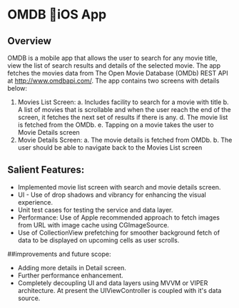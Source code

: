 # OMDB 􏰀iOS App


## Overview

 OMDB is a mobile app that allows the user to search for any movie title, view the list of search results and details of the selected movie. The app fetches the movies data from The Open Movie Database (OMDb) REST API at http://www.omdbapi.com/.  The app contains two screens with details below:
 
1. Movies List Screen:
a. Includes facility to search for a movie with title
b. A list of movies that is scrollable and when the user reach the end of the screen, it 
fetches the next set of results if there is any.
d. The movie list is fetched from the OMDb. 
e. Tapping on a movie takes the user to Movie Details screen
2. Movie Details Screen:
a. The movie details is fetched from OMDb.
b. The user should be able to navigate back to the Movies List screen

## Salient Features:
- Implemented movie list screen with search and movie details screen.
- UI - Use of drop shadows and vibrancy for enhancing the visual experience.
- Unit test cases for testing the service and data layer. 
- Performance: Use of Apple recommended approach to fetch images from URL with image cache using CGImageSource. 
- Use of CollectionView prefetching for smoother background fetch of data to be displayed on upcoming cells as user scrolls. 

##improvements and future scope:
- Adding more details in Detail screen.
- Further performance enhancement. 
- Completely decoupling UI and data layers using MVVM or VIPER architecture. At present the UIViewController is coupled with it's data source. 

